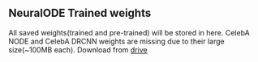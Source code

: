 ## NeuralODE Trained weights

All saved weights(trained and pre-trained) will be stored in here. CelebA NODE and CelebA DRCNN weights are missing due to their large size(~100MB each). Download from [drive](https://drive.google.com/drive/folders/1Rxa4Obpkz_5gmlW2gmFwnYa9GtLBkYDc?usp=sharing)